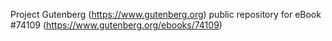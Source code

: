 Project Gutenberg (https://www.gutenberg.org) public repository for eBook #74109 (https://www.gutenberg.org/ebooks/74109)
